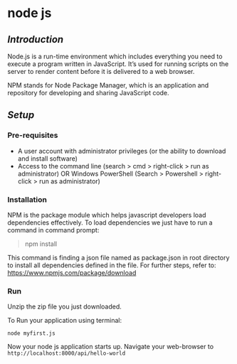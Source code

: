 # node js


## _Introduction_
Node.js is a run-time environment which includes everything you need to execute a program written in JavaScript. It’s used for running scripts on the server to render content before it is delivered to a web browser.

NPM stands for Node Package Manager, which is an application and repository for developing and sharing JavaScript code.

## _Setup_

### Pre-requisites
- A user account with administrator privileges (or the ability to download and install software)
- Access to the command line (search > cmd > right-click > run as administrator) OR Windows PowerShell (Search > Powershell > right-click > run as administrator)


### Installation

NPM is the package module which helps javascript developers load dependencies effectively. To load dependencies we just have to run a command in command prompt:

> npm install

This command is finding a json file named as package.json in root directory to install all dependencies defined in the file. For further steps, refer to: https://www.npmjs.com/package/download 

### Run

Unzip the zip file you just downloaded. 

To Run your application using terminal: 
```
node myfirst.js
```

Now your node js application starts up. Navigate your web-browser to ```http://localhost:8000/api/hello-world```




















